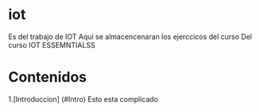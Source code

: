 # iot
Es del trabajo de IOT
Aqui se almacencenaran los ejerccicos del curso
Del curso IOT ESSEMNTIALSS

# Contenidos

1.[Introduccion] (#Intro)
Esto esta complicado 